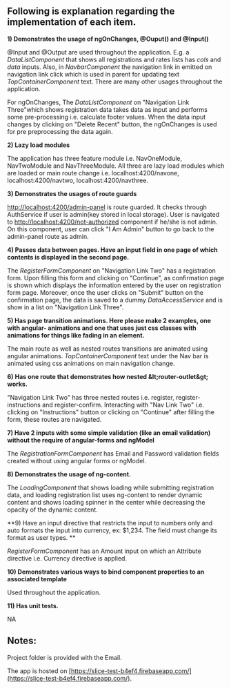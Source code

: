 ## Following is explanation regarding the implementation of each item.

**1) Demonstrates the usage of ngOnChanges, @Ouput() and @Input()**

 @Input and @Output are used throughout the application. E.g. a _DataListComponent_ that shows all registrations and rates lists has _cols_ and _data_ inputs. Also, in _NavbarComponent_ the navigation link in emitted on navigation link click which is used in parent for updating text _TopContainerComponent_ text. There are many other usages   throughout the application.

For ngOnChanges, The _DataListComponent_ on &quot;Navigation Link Three&quot;which shows registration data takes data as input and performs some pre-processing i.e. calculate footer values. When the data input changes by clicking on &quot;Delete Recent&quot; button, the ngOnChanges is used for pre preprocessing the data again.

**2) Lazy load modules**

The application has three feature module i.e. NavOneModule, NavTwoModule and NavThreeModule. All three are lazy load modules which are loaded or main route change i.e. localhost:4200/navone, localhost:4200/navtwo, localhost:4200/navthree.

**3) Demonstrates the usages of route guards**

 [http://localhost:4200/admin-panel](http://localhost:4200/admin-panel) is route guarded. It checks through AuthService if user is admin(key stored in local storage). User is navigated to [http://localhost:4200/not-authorized](http://localhost:4200/not-authorized) component if he/she is not admin. On this component, user can click &quot;I Am Admin&quot; button to go back to the admin-panel route as admin.

**4) Passes data between pages. Have an input field in one page of which contents is displayed in the second page.**

The _RegisterFormComponent_ on &quot;Navigation Link Two&quot; has a registration form. Upon filling this form and clicking on &quot;Continue&quot;, as confirmation page is shown which displays the information entered by the user on registration form page. Moreover, once the user clicks on &quot;Submit&quot; button on the confirmation page, the data is saved to a dummy _DataAccessService_ and is show in a list on &quot;Navigation Link Three&quot;.

**5) Has page transition animations. Here please make 2 examples, one with angular- animations and one that uses just css classes with animations for things like fading in an element.**

The main route as well as nested routes transitions are animated using angular animations. _TopContainerComponent_ text under the Nav bar is animated using css animations on main navigation change.





**6) Has one route that demonstrates how nested \&lt;router-outlet\&gt; works.**

&quot;Navigation Link Two&quot; has three nested routes i.e. register, register-instructions and register-confirm.  Interacting with &quot;Nav Link Two&quot; i.e. clicking on &quot;Instructions&quot; button or clicking on &quot;Continue&quot; after filling the form, these routes are navigated.

**7) Have 2 inputs with some simple validation (like an email validation) without the require of angular-forms and ngModel**

The _RegistrationFormComponent_ has Email and Password validation fields created without using angular forms or ngModel.

**8) Demonstrates the usage of ng-content.**

 The _LoadingComponent_ that shows loading while submitting registration data, and loading registration list uses ng-content to render dynamic content and shows loading spinner in the center while decreasing the opacity of the dynamic content.

**9) Have an input directive that restricts the input to numbers only and auto formats the input into currency, ex: $1,234. The field must change its format as user types.  **

_RegisterFormComponent_ has an Amount input on which an Attribute directive i.e. Currency directive is applied.

**10) Demonstrates various ways to bind component properties to an associated template**

 Used throughout the application.

**11) Has unit tests.**

NA

## Notes:

Project folder is provided with the Email.

The app is hosted on [https://slice-test-b4ef4.firebaseapp.com/](https://slice-test-b4ef4.firebaseapp.com/).